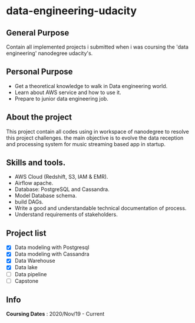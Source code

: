 # data-engineering-udacity

## General Purpose
Contain all implemented projects i submitted when i was coursing the 'data engineering' nanodegree udacity's.

## Personal Purpose
* Get a theoretical knowledge to walk in Data engineering world. 
* Learn about AWS service and how to use it.
* Prepare to junior data engineering job.

## About the project
This project contain all codes using in workspace of nanodegree to resolve this project challenges.
the main objective is to evolve the data reception and processing system for music streaming based app in startup. 

## Skills and tools.
* AWS Cloud (Redshift, S3, IAM & EMR).
* Airflow apache.
* Database: PostgreSQL and Cassandra.
* Model Database schema.
* build DAGs.
* Write a good and understandable technical documentation of process.
* Understand requirements of stakeholders.

## Project list
- [X] Data modeling with Postgresql
- [X] Data modeling with Cassandra
- [X] Data Warehouse
- [X] Data lake
- [ ] Data pipeline
- [ ] Capstone

## Info
**Coursing Dates** : 2020/Nov/19 - Current
